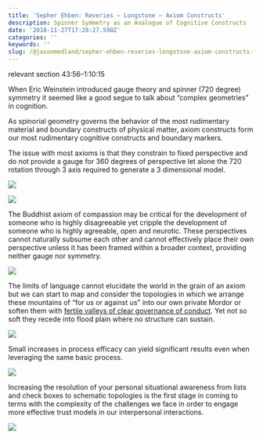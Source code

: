 ```yaml
---
title: 'Sepher Ehben: Reveries — Longstone — Axiom Constructs'
description: Spinner Symmetry as an Analogue of Cognitive Constructs
date: '2018-11-27T17:28:27.598Z'
categories: ''
keywords: ''
slug: /@jasonmedland/sepher-ehben-reveries-longstone-axiom-constructs-fa97dcfebf01
---
```


relevant section 43:56–1:10:15

When Eric Weinstein introduced gauge theory and spinner (720 degree) symmetry it seemed like a good segue to talk about “complex geometries” in cognition.

As spinorial geometry governs the behavior of the most rudimentary material and boundary constructs of physical matter, axiom constructs form our most rudimentary cognitive constructs and boundary markers.

The issue with most axioms is that they constrain to fixed perspective and do not provide a gauge for 360 degrees of perspective let alone the 720 rotation through 3 axis required to generate a 3 dimensional model.

![](https://cdn-images-1.medium.com/max/600/1*j3MWCxVUOv2UgNPcgmT5VQ.png)

![](https://cdn-images-1.medium.com/max/600/1*FM_aiUVv-wfz3c32_jm8vA.png)

The Buddhist axiom of compassion may be critical for the development of someone who is highly disagreeable yet cripple the development of someone who is highly agreeable, open and neurotic. These perspectives cannot naturally subsume each other and cannot effectively place their own perspective unless it has been framed within a broader context, providing neither gauge nor symmetry.

![](https://cdn-images-1.medium.com/max/800/1*QJd_2f5gAe-tTPMP1-HrfQ.jpeg)

The limits of language cannot elucidate the world in the grain of an axiom but we can start to map and consider the topologies in which we arrange these mountains of “for us or against us” into our own private Mordor or soften them with [fertile valleys of clear governance of conduct](https://www.youtube.com/watch?v=o6j5aQhaQR4). Yet not so soft they recede into flood plain where no structure can sustain.

![](https://cdn-images-1.medium.com/max/800/1*aXaK9SipylukLXgLI5oUHw.png)

Small increases in process efficacy can yield significant results even when leveraging the same basic process.

![](https://cdn-images-1.medium.com/max/800/1*GT3O4Oywru6_2nDl1-L7aw.png)

Increasing the resolution of your personal situational awareness from lists and check boxes to schematic topologies is the first stage in coming to terms with the complexity of the challenges we face in order to engage more effective trust models in our interpersonal interactions.

![](https://cdn-images-1.medium.com/max/800/1*Pl2r4EiYdKZnho8fO-WClg.png)